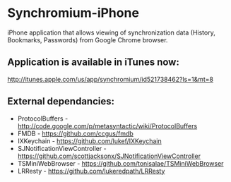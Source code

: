 Synchromium-iPhone
==================

iPhone application that allows viewing of synchronization data (History, Bookmarks, Passwords) from Google Chrome browser.

Application is available in iTunes now:
---------------------------------------

http://itunes.apple.com/us/app/synchromium/id521738462?ls=1&mt=8

External dependancies:
----------------------

 * ProtocolBuffers - http://code.google.com/p/metasyntactic/wiki/ProtocolBuffers
 * FMDB - https://github.com/ccgus/fmdb
 * IXKeychain - https://github.com/lukef/IXKeychain
 * SJNotificationViewController -https://github.com/scottjacksonx/SJNotificationViewController
 * TSMiniWebBrowser - https://github.com/tonisalae/TSMiniWebBrowser
 * LRResty - https://github.com/lukeredpath/LRResty

